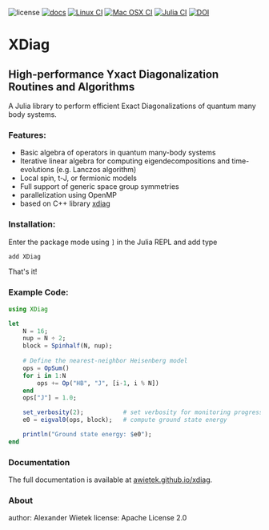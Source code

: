 ![license](https://img.shields.io/badge/license-Apache%202.0-blue)
[![docs](https://img.shields.io/badge/Documentation-here-red.svg)](https://awietek.github.io/xdiag)
[![Linux CI](https://github.com/awietek/xdiag/actions/workflows/linux.yml/badge.svg?style=for-the-badge)](https://github.com/awietek/xdiag/actions/workflows/linux.yml)
[![Mac OSX CI](https://github.com/awietek/xdiag/actions/workflows/osx.yml/badge.svg?style=for-the-badge)](https://github.com/awietek/xdiag/actions/workflows/osx.yml)
[![Julia CI](https://github.com/awietek/XDiag.jl/actions/workflows/CI.yml/badge.svg?style=for-the-badge)](https://github.com/awietek/XDiag.jl/actions/workflows/CI.yml)
[![DOI](https://zenodo.org/badge/169422780.svg)](https://zenodo.org/badge/latestdoi/169422780)


# XDiag
## High-performance Yxact Diagonalization Routines and Algorithms

A Julia library to perform efficient Exact Diagonalizations of quantum many body systems. 

### Features:
- Basic algebra of operators in quantum many-body systems
- Iterative linear algebra for computing eigendecompositions and time-evolutions (e.g. Lanczos algorithm)
- Local spin, t-J, or fermionic models
- Full support of generic space group symmetries
- parallelization using OpenMP
- based on C++ library [xdiag](https://github.com/awietek/xdiag)

### Installation:
Enter the package mode using `]` in the Julia REPL and add type
```bash
add XDiag
```
That's it!

### Example Code:

```julia
using XDiag

let 
    N = 16;
    nup = N ÷ 2;
    block = Spinhalf(N, nup);
    
    # Define the nearest-neighbor Heisenberg model
    ops = OpSum()
    for i in 1:N
        ops += Op("HB", "J", [i-1, i % N])
    end
    ops["J"] = 1.0;

    set_verbosity(2);           # set verbosity for monitoring progress
    e0 = eigval0(ops, block);   # compute ground state energy

    println("Ground state energy: $e0");
end
```

### Documentation
The full documentation is available at [awietek.github.io/xdiag](https://awietek.github.io/xdiag).

### About
author:   Alexander Wietek
license:   Apache License 2.0
